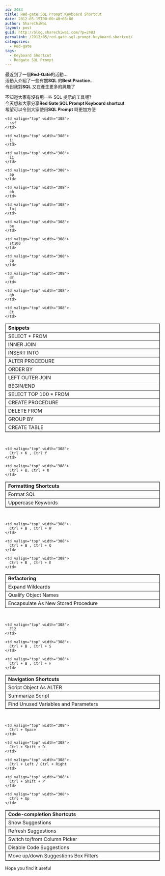 ```yaml
---
id: 2483
title: Red-gate SQL Prompt Keyboard Shortcut
date: 2012-05-15T00:00:48+08:00
author: ShareChiWai
layout: post
guid: http://blog.sharechiwai.com/?p=2483
permalink: /2012/05/red-gate-sql-prompt-keyboard-shortcut/
categories:
  - Red-gate
tags:
  - Keyboard Shortcut
  - Redgate SQL Prompt
---
```

最近到了一個**Red-Gate**的活動&#8230;  
活動入介紹了一些有關**SQL** 的**Best Practice**&#8230;  
令到我對**SQL** 又在產生更多的興趣了

不知道大家有沒有用一些 SQL 提示的工具呢?  
今天想和大家分享**Red Gate SQL Prompt Keyboard shortcut**  
希望可以令到大家使用**SQL Prompt** 時更加方便

<table border="1" cellspacing="0" cellpadding="0">
  <tr>
    <td colspan="2" valign="top" width="616">
      <strong>Snippets</strong>
    </td>
  </tr>
  
  <tr>
    <td valign="top" width="308">
      SELECT * FROM
    </td>
    
    <td valign="top" width="308">
      ssf
    </td>
  </tr>
  
  <tr>
    <td valign="top" width="308">
      INNER JOIN
    </td>
    
    <td valign="top" width="308">
      ij
    </td>
  </tr>
  
  <tr>
    <td valign="top" width="308">
      INSERT INTO
    </td>
    
    <td valign="top" width="308">
      ii
    </td>
  </tr>
  
  <tr>
    <td valign="top" width="308">
      ALTER PROCEDURE
    </td>
    
    <td valign="top" width="308">
      ap
    </td>
  </tr>
  
  <tr>
    <td valign="top" width="308">
      ORDER BY
    </td>
    
    <td valign="top" width="308">
      ob
    </td>
  </tr>
  
  <tr>
    <td valign="top" width="308">
      LEFT OUTER JOIN
    </td>
    
    <td valign="top" width="308">
      loj
    </td>
  </tr>
  
  <tr>
    <td valign="top" width="308">
      BEGIN/END
    </td>
    
    <td valign="top" width="308">
      be
    </td>
  </tr>
  
  <tr>
    <td valign="top" width="308">
      SELECT TOP 100 * FROM
    </td>
    
    <td valign="top" width="308">
      st100
    </td>
  </tr>
  
  <tr>
    <td valign="top" width="308">
      CREATE PROCEDURE
    </td>
    
    <td valign="top" width="308">
      cp
    </td>
  </tr>
  
  <tr>
    <td valign="top" width="308">
      DELETE FROM
    </td>
    
    <td valign="top" width="308">
      df
    </td>
  </tr>
  
  <tr>
    <td valign="top" width="308">
      GROUP BY
    </td>
    
    <td valign="top" width="308">
      gb
    </td>
  </tr>
  
  <tr>
    <td valign="top" width="308">
      CREATE TABLE
    </td>
    
    <td valign="top" width="308">
      Ct
    </td>
  </tr>
</table>

&nbsp;

<table border="1" cellspacing="0" cellpadding="0">
  <tr>
    <td colspan="2" valign="top" width="616">
      <strong>Formatting Shortcuts</strong>
    </td>
  </tr>
  
  <tr>
    <td valign="top" width="308">
      Format SQL
    </td>
    
    <td valign="top" width="308">
      Ctrl + K , Ctrl Y
    </td>
  </tr>
  
  <tr>
    <td valign="top" width="308">
      Uppercase Keywords
    </td>
    
    <td valign="top" width="308">
      Ctrl + B, Ctrl + U
    </td>
  </tr>
</table>

&nbsp;

<table border="1" cellspacing="0" cellpadding="0">
  <tr>
    <td colspan="2" valign="top" width="616">
      <strong>Refactoring</strong>
    </td>
  </tr>
  
  <tr>
    <td valign="top" width="308">
      Expand Wildcards
    </td>
    
    <td valign="top" width="308">
      Ctrl + B , Ctrl + W
    </td>
  </tr>
  
  <tr>
    <td valign="top" width="308">
      Qualify Object Names
    </td>
    
    <td valign="top" width="308">
      Ctrl + B , Ctrl + Q
    </td>
  </tr>
  
  <tr>
    <td valign="top" width="308">
      Encapsulate As New Stored Procedure
    </td>
    
    <td valign="top" width="308">
      Ctrl + B , Ctrl + E
    </td>
  </tr>
</table>

&nbsp;

<table border="1" cellspacing="0" cellpadding="0">
  <tr>
    <td colspan="2" valign="top" width="616">
      <strong>Navigation Shortcuts</strong>
    </td>
  </tr>
  
  <tr>
    <td valign="top" width="308">
      Script Object As ALTER
    </td>
    
    <td valign="top" width="308">
      F12
    </td>
  </tr>
  
  <tr>
    <td valign="top" width="308">
      Summarize Script
    </td>
    
    <td valign="top" width="308">
      Ctrl + B , Ctrl + S
    </td>
  </tr>
  
  <tr>
    <td valign="top" width="308">
      Find Unused Variables and Parameters
    </td>
    
    <td valign="top" width="308">
      Ctrl + B , Ctrl + F
    </td>
  </tr>
</table>

&nbsp;

<table border="1" cellspacing="0" cellpadding="0">
  <tr>
    <td colspan="2" valign="top" width="616">
      <strong>Code-completion Shortcuts</strong>
    </td>
  </tr>
  
  <tr>
    <td valign="top" width="308">
      Show Suggestions
    </td>
    
    <td valign="top" width="308">
      Ctrl + Space
    </td>
  </tr>
  
  <tr>
    <td valign="top" width="308">
      Refresh Suggestions
    </td>
    
    <td valign="top" width="308">
      Ctrl + Shift + D
    </td>
  </tr>
  
  <tr>
    <td valign="top" width="308">
      Switch to/from Column Picker
    </td>
    
    <td valign="top" width="308">
      Ctrl + Left / Ctrl + Right
    </td>
  </tr>
  
  <tr>
    <td valign="top" width="308">
      Disable Code Suggestions
    </td>
    
    <td valign="top" width="308">
      Ctrl + Shift + P
    </td>
  </tr>
  
  <tr>
    <td valign="top" width="308">
      Move up/down Suggestions Box Filters
    </td>
    
    <td valign="top" width="308">
      Ctrl + Up
    </td>
  </tr>
</table>

Hope you find it useful